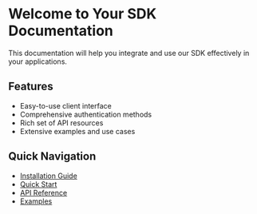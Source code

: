 # Welcome to Your SDK Documentation

This documentation will help you integrate and use our SDK effectively in your applications.

## Features

- Easy-to-use client interface
- Comprehensive authentication methods
- Rich set of API resources
- Extensive examples and use cases

## Quick Navigation

- [Installation Guide](getting-started/installation.md)
- [Quick Start](getting-started/quickstart.md)
- [API Reference](api-reference/client.md)
- [Examples](examples/basic-usage.md)
